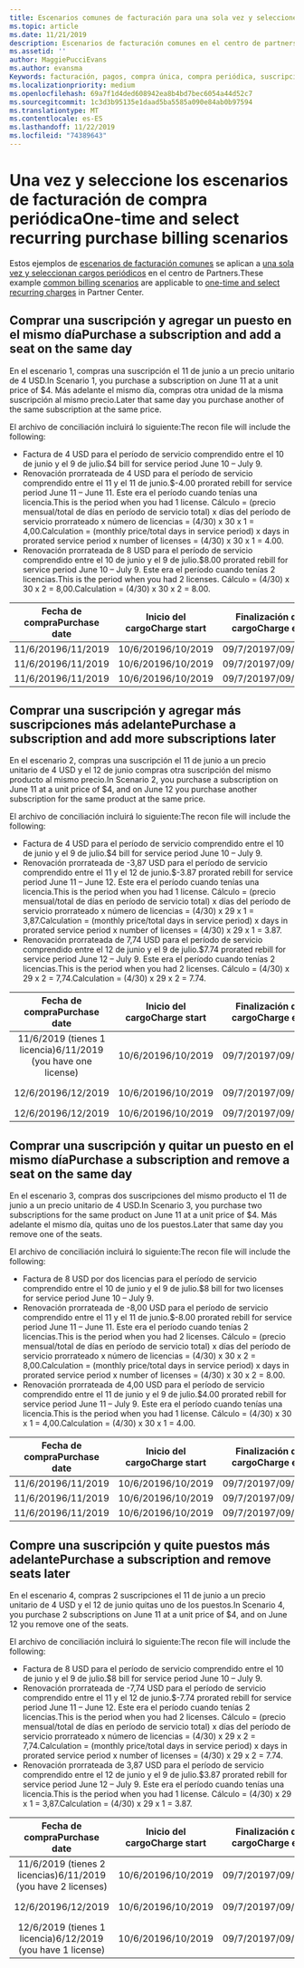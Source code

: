 ```yaml
---
title: Escenarios comunes de facturación para una sola vez y seleccione compras periódicas | Centro de Partners
ms.topic: article
ms.date: 11/21/2019
description: Escenarios de facturación comunes en el centro de partners para una sola vez y seleccione compras periódicas (por ejemplo, suscripciones de compra, agregando más suscripciones, agregando y quitando puestos).
ms.assetid: ''
author: MaggiePucciEvans
ms.author: evansma
Keywords: facturación, pagos, compra única, compra periódica, suscripciones, puestos
ms.localizationpriority: medium
ms.openlocfilehash: 69a7f1d4ded608942ea8b4bd7bec6054a44d52c7
ms.sourcegitcommit: 1c3d3b95135e1daad5ba5585a090e84ab0b97594
ms.translationtype: MT
ms.contentlocale: es-ES
ms.lasthandoff: 11/22/2019
ms.locfileid: "74389643"
---
```

# <a name="one-time-and-select-recurring-purchase-billing-scenarios"></a><span data-ttu-id="d8b2d-104">Una vez y seleccione los escenarios de facturación de compra periódica</span><span class="sxs-lookup"><span data-stu-id="d8b2d-104">One-time and select recurring purchase billing scenarios</span></span>

<span data-ttu-id="d8b2d-105">Estos ejemplos de [escenarios de facturación comunes](common-billing-scenarios.md) se aplican a [una sola vez y seleccionan cargos periódicos](one-time-and-recurring-billing.md) en el centro de Partners.</span><span class="sxs-lookup"><span data-stu-id="d8b2d-105">These example [common billing scenarios](common-billing-scenarios.md) are applicable to [one-time and select recurring charges](one-time-and-recurring-billing.md) in Partner Center.</span></span>

## <a name="purchase-a-subscription-and-add-a-seat-on-the-same-day"></a><span data-ttu-id="d8b2d-106">Comprar una suscripción y agregar un puesto en el mismo día</span><span class="sxs-lookup"><span data-stu-id="d8b2d-106">Purchase a subscription and add a seat on the same day</span></span>

<span data-ttu-id="d8b2d-107">En el escenario 1, compras una suscripción el 11 de junio a un precio unitario de 4 USD.</span><span class="sxs-lookup"><span data-stu-id="d8b2d-107">In Scenario 1, you purchase a subscription on June 11 at a unit price of $4.</span></span> <span data-ttu-id="d8b2d-108">Más adelante el mismo día, compras otra unidad de la misma suscripción al mismo precio.</span><span class="sxs-lookup"><span data-stu-id="d8b2d-108">Later that same day you purchase another of the same subscription at the same price.</span></span>

<span data-ttu-id="d8b2d-109">El archivo de conciliación incluirá lo siguiente:</span><span class="sxs-lookup"><span data-stu-id="d8b2d-109">The recon file will include the following:</span></span>

- <span data-ttu-id="d8b2d-110">Factura de 4 USD para el período de servicio comprendido entre el 10 de junio y el 9 de julio.</span><span class="sxs-lookup"><span data-stu-id="d8b2d-110">$4 bill for service period June 10 – July 9.</span></span>
- <span data-ttu-id="d8b2d-111">Renovación prorrateada de 4 USD para el período de servicio comprendido entre el 11 y el 11 de junio.</span><span class="sxs-lookup"><span data-stu-id="d8b2d-111">$-4.00 prorated rebill for service period June 11 – June 11.</span></span> <span data-ttu-id="d8b2d-112">Este era el período cuando tenías una licencia.</span><span class="sxs-lookup"><span data-stu-id="d8b2d-112">This is the period when you had 1 license.</span></span> <span data-ttu-id="d8b2d-113">Cálculo = (precio mensual/total de días en período de servicio total) x días del período de servicio prorrateado x número de licencias = (4/30) x 30 x 1 = 4,00.</span><span class="sxs-lookup"><span data-stu-id="d8b2d-113">Calculation = (monthly price/total days in service period) x days in prorated service period x number of licenses = (4/30) x 30 x 1 = 4.00.</span></span>
- <span data-ttu-id="d8b2d-114">Renovación prorrateada de 8 USD para el período de servicio comprendido entre el 10 de junio y el 9 de julio.</span><span class="sxs-lookup"><span data-stu-id="d8b2d-114">$8.00 prorated rebill for service period June 10 – July 9.</span></span> <span data-ttu-id="d8b2d-115">Este era el período cuando tenías 2 licencias.</span><span class="sxs-lookup"><span data-stu-id="d8b2d-115">This is the period when you had 2 licenses.</span></span> <span data-ttu-id="d8b2d-116">Cálculo = (4/30) x 30 x 2 = 8,00.</span><span class="sxs-lookup"><span data-stu-id="d8b2d-116">Calculation = (4/30) x 30 x 2 = 8.00.</span></span>

|<span data-ttu-id="d8b2d-117">**Fecha de compra**</span><span class="sxs-lookup"><span data-stu-id="d8b2d-117">**Purchase date**</span></span>   |<span data-ttu-id="d8b2d-118">**Inicio del cargo**</span><span class="sxs-lookup"><span data-stu-id="d8b2d-118">**Charge start**</span></span> |<span data-ttu-id="d8b2d-119">**Finalización del cargo**</span><span class="sxs-lookup"><span data-stu-id="d8b2d-119">**Charge end**</span></span>  |<span data-ttu-id="d8b2d-120">**Precio unitario**</span><span class="sxs-lookup"><span data-stu-id="d8b2d-120">**Unit price**</span></span>  |<span data-ttu-id="d8b2d-121">**Cantidad**</span><span class="sxs-lookup"><span data-stu-id="d8b2d-121">**Quantity**</span></span>  |<span data-ttu-id="d8b2d-122">**Volumen**</span><span class="sxs-lookup"><span data-stu-id="d8b2d-122">**Amount**</span></span> |<span data-ttu-id="d8b2d-123">**Tipo de cargo**</span><span class="sxs-lookup"><span data-stu-id="d8b2d-123">**Charge type**</span></span> |
|:------:|:------:|:------:|:------:|:------:|:------:|:-----:|
|<span data-ttu-id="d8b2d-124">11/6/2019</span><span class="sxs-lookup"><span data-stu-id="d8b2d-124">6/11/2019</span></span>      |<span data-ttu-id="d8b2d-125">10/6/2019</span><span class="sxs-lookup"><span data-stu-id="d8b2d-125">6/10/2019</span></span>   |<span data-ttu-id="d8b2d-126">09/7/2019</span><span class="sxs-lookup"><span data-stu-id="d8b2d-126">7/09/2019</span></span>         |<span data-ttu-id="d8b2d-127">4 USD</span><span class="sxs-lookup"><span data-stu-id="d8b2d-127">$4</span></span>                |<span data-ttu-id="d8b2d-128">1</span><span class="sxs-lookup"><span data-stu-id="d8b2d-128">1</span></span>                 |<span data-ttu-id="d8b2d-129">4 USD</span><span class="sxs-lookup"><span data-stu-id="d8b2d-129">$4</span></span>            |<span data-ttu-id="d8b2d-130">Nuevo</span><span class="sxs-lookup"><span data-stu-id="d8b2d-130">New</span></span>         |
|<span data-ttu-id="d8b2d-131">11/6/2019</span><span class="sxs-lookup"><span data-stu-id="d8b2d-131">6/11/2019</span></span>     | <span data-ttu-id="d8b2d-132">10/6/2019</span><span class="sxs-lookup"><span data-stu-id="d8b2d-132">6/10/2019</span></span>    |<span data-ttu-id="d8b2d-133">09/7/2019</span><span class="sxs-lookup"><span data-stu-id="d8b2d-133">7/09/2019</span></span>        |<span data-ttu-id="d8b2d-134">4 USD</span><span class="sxs-lookup"><span data-stu-id="d8b2d-134">$4</span></span>        |<span data-ttu-id="d8b2d-135">1</span><span class="sxs-lookup"><span data-stu-id="d8b2d-135">1</span></span>        | <span data-ttu-id="d8b2d-136">-4 USD</span><span class="sxs-lookup"><span data-stu-id="d8b2d-136">-$4</span></span>       |<span data-ttu-id="d8b2d-137">addQuantity</span><span class="sxs-lookup"><span data-stu-id="d8b2d-137">addQuantity</span></span>           |
|<span data-ttu-id="d8b2d-138">11/6/2019</span><span class="sxs-lookup"><span data-stu-id="d8b2d-138">6/11/2019</span></span>     | <span data-ttu-id="d8b2d-139">10/6/2019</span><span class="sxs-lookup"><span data-stu-id="d8b2d-139">6/10/2019</span></span>    |<span data-ttu-id="d8b2d-140">09/7/2019</span><span class="sxs-lookup"><span data-stu-id="d8b2d-140">7/09/2019</span></span>        |<span data-ttu-id="d8b2d-141">4 USD</span><span class="sxs-lookup"><span data-stu-id="d8b2d-141">$4</span></span>        | <span data-ttu-id="d8b2d-142">2</span><span class="sxs-lookup"><span data-stu-id="d8b2d-142">2</span></span>      |<span data-ttu-id="d8b2d-143">8 USD</span><span class="sxs-lookup"><span data-stu-id="d8b2d-143">$8</span></span>         |<span data-ttu-id="d8b2d-144">addQuantity</span><span class="sxs-lookup"><span data-stu-id="d8b2d-144">addQuantity</span></span>           |

## <a name="purchase-a-subscription-and-add-more-subscriptions-later"></a><span data-ttu-id="d8b2d-145">Comprar una suscripción y agregar más suscripciones más adelante</span><span class="sxs-lookup"><span data-stu-id="d8b2d-145">Purchase a subscription and add more subscriptions later</span></span>

<span data-ttu-id="d8b2d-146">En el escenario 2, compras una suscripción el 11 de junio a un precio unitario de 4 USD y el 12 de junio compras otra suscripción del mismo producto al mismo precio.</span><span class="sxs-lookup"><span data-stu-id="d8b2d-146">In Scenario 2, you purchase a subscription on June 11 at a unit price of $4, and on June 12 you purchase another subscription for the same product at the same price.</span></span>

<span data-ttu-id="d8b2d-147">El archivo de conciliación incluirá lo siguiente:</span><span class="sxs-lookup"><span data-stu-id="d8b2d-147">The recon file will include the following:</span></span>

- <span data-ttu-id="d8b2d-148">Factura de 4 USD para el período de servicio comprendido entre el 10 de junio y el 9 de julio.</span><span class="sxs-lookup"><span data-stu-id="d8b2d-148">$4 bill for service period June 10 – July 9.</span></span>
- <span data-ttu-id="d8b2d-149">Renovación prorrateada de -3,87 USD para el período de servicio comprendido entre el 11 y el 12 de junio.</span><span class="sxs-lookup"><span data-stu-id="d8b2d-149">$-3.87 prorated rebill for service period June 11 – June 12.</span></span> <span data-ttu-id="d8b2d-150">Este era el período cuando tenías una licencia.</span><span class="sxs-lookup"><span data-stu-id="d8b2d-150">This is the period when you had 1 license.</span></span> <span data-ttu-id="d8b2d-151">Cálculo = (precio mensual/total de días en período de servicio total) x días del período de servicio prorrateado x número de licencias = (4/30) x 29 x 1 = 3,87.</span><span class="sxs-lookup"><span data-stu-id="d8b2d-151">Calculation = (monthly price/total days in service period) x days in prorated service period x number of licenses = (4/30) x 29 x 1 = 3.87.</span></span>
- <span data-ttu-id="d8b2d-152">Renovación prorrateada de 7,74 USD para el período de servicio comprendido entre el 12 de junio y el 9 de julio.</span><span class="sxs-lookup"><span data-stu-id="d8b2d-152">$7.74 prorated rebill for service period June 12 – July 9.</span></span> <span data-ttu-id="d8b2d-153">Este era el período cuando tenías 2 licencias.</span><span class="sxs-lookup"><span data-stu-id="d8b2d-153">This is the period when you had 2 licenses.</span></span> <span data-ttu-id="d8b2d-154">Cálculo = (4/30) x 29 x 2 = 7,74.</span><span class="sxs-lookup"><span data-stu-id="d8b2d-154">Calculation = (4/30) x 29 x 2 = 7.74.</span></span>

|<span data-ttu-id="d8b2d-155">**Fecha de compra**</span><span class="sxs-lookup"><span data-stu-id="d8b2d-155">**Purchase date**</span></span>   |<span data-ttu-id="d8b2d-156">**Inicio del cargo**</span><span class="sxs-lookup"><span data-stu-id="d8b2d-156">**Charge start**</span></span> |<span data-ttu-id="d8b2d-157">**Finalización del cargo**</span><span class="sxs-lookup"><span data-stu-id="d8b2d-157">**Charge end**</span></span>  |<span data-ttu-id="d8b2d-158">**Precio unitario**</span><span class="sxs-lookup"><span data-stu-id="d8b2d-158">**Unit price**</span></span>  |<span data-ttu-id="d8b2d-159">**Cantidad**</span><span class="sxs-lookup"><span data-stu-id="d8b2d-159">**Quantity**</span></span>  |<span data-ttu-id="d8b2d-160">**Volumen**</span><span class="sxs-lookup"><span data-stu-id="d8b2d-160">**Amount**</span></span> |<span data-ttu-id="d8b2d-161">**Tipo de cargo**</span><span class="sxs-lookup"><span data-stu-id="d8b2d-161">**Charge type**</span></span> |
|:------:|:------:|:------:|:------:|:------:|:------:|:-----:|
|<span data-ttu-id="d8b2d-162">11/6/2019 (tienes 1 licencia)</span><span class="sxs-lookup"><span data-stu-id="d8b2d-162">6/11/2019 (you have one license)</span></span>     |<span data-ttu-id="d8b2d-163">10/6/2019</span><span class="sxs-lookup"><span data-stu-id="d8b2d-163">6/10/2019</span></span>   |<span data-ttu-id="d8b2d-164">09/7/2019</span><span class="sxs-lookup"><span data-stu-id="d8b2d-164">7/09/2019</span></span>         |<span data-ttu-id="d8b2d-165">4 USD</span><span class="sxs-lookup"><span data-stu-id="d8b2d-165">$4</span></span>         |<span data-ttu-id="d8b2d-166">1</span><span class="sxs-lookup"><span data-stu-id="d8b2d-166">1</span></span>        |<span data-ttu-id="d8b2d-167">4 USD</span><span class="sxs-lookup"><span data-stu-id="d8b2d-167">$4</span></span>            |<span data-ttu-id="d8b2d-168">Nuevo</span><span class="sxs-lookup"><span data-stu-id="d8b2d-168">New</span></span>         |
|<span data-ttu-id="d8b2d-169">12/6/2019</span><span class="sxs-lookup"><span data-stu-id="d8b2d-169">6/12/2019</span></span>     | <span data-ttu-id="d8b2d-170">10/6/2019</span><span class="sxs-lookup"><span data-stu-id="d8b2d-170">6/10/2019</span></span>    |<span data-ttu-id="d8b2d-171">09/7/2019</span><span class="sxs-lookup"><span data-stu-id="d8b2d-171">7/09/2019</span></span>        |<span data-ttu-id="d8b2d-172">4 USD</span><span class="sxs-lookup"><span data-stu-id="d8b2d-172">$4</span></span>        |<span data-ttu-id="d8b2d-173">1</span><span class="sxs-lookup"><span data-stu-id="d8b2d-173">1</span></span>        | <span data-ttu-id="d8b2d-174">-3,87 USD</span><span class="sxs-lookup"><span data-stu-id="d8b2d-174">-$3.87</span></span>       |<span data-ttu-id="d8b2d-175">addQuantity</span><span class="sxs-lookup"><span data-stu-id="d8b2d-175">addQuantity</span></span>           |
|<span data-ttu-id="d8b2d-176">12/6/2019</span><span class="sxs-lookup"><span data-stu-id="d8b2d-176">6/12/2019</span></span>     | <span data-ttu-id="d8b2d-177">10/6/2019</span><span class="sxs-lookup"><span data-stu-id="d8b2d-177">6/10/2019</span></span>    |<span data-ttu-id="d8b2d-178">09/7/2019</span><span class="sxs-lookup"><span data-stu-id="d8b2d-178">7/09/2019</span></span>        |<span data-ttu-id="d8b2d-179">4 USD</span><span class="sxs-lookup"><span data-stu-id="d8b2d-179">$4</span></span>        | <span data-ttu-id="d8b2d-180">2</span><span class="sxs-lookup"><span data-stu-id="d8b2d-180">2</span></span>      |<span data-ttu-id="d8b2d-181">7,74 USD</span><span class="sxs-lookup"><span data-stu-id="d8b2d-181">$7.74</span></span>       |<span data-ttu-id="d8b2d-182">addQuantity</span><span class="sxs-lookup"><span data-stu-id="d8b2d-182">addQuantity</span></span>           |

## <a name="purchase-a-subscription-and-remove-a-seat-on-the-same-day"></a><span data-ttu-id="d8b2d-183">Comprar una suscripción y quitar un puesto en el mismo día</span><span class="sxs-lookup"><span data-stu-id="d8b2d-183">Purchase a subscription and remove a seat on the same day</span></span>

<span data-ttu-id="d8b2d-184">En el escenario 3, compras dos suscripciones del mismo producto el 11 de junio a un precio unitario de 4 USD.</span><span class="sxs-lookup"><span data-stu-id="d8b2d-184">In Scenario 3, you purchase two subscriptions for the same product on June 11 at a unit price of $4.</span></span> <span data-ttu-id="d8b2d-185">Más adelante el mismo día, quitas uno de los puestos.</span><span class="sxs-lookup"><span data-stu-id="d8b2d-185">Later that same day you remove one of the seats.</span></span>  

<span data-ttu-id="d8b2d-186">El archivo de conciliación incluirá lo siguiente:</span><span class="sxs-lookup"><span data-stu-id="d8b2d-186">The recon file will include the following:</span></span>

- <span data-ttu-id="d8b2d-187">Factura de 8 USD por dos licencias para el período de servicio comprendido entre el 10 de junio y el 9 de julio.</span><span class="sxs-lookup"><span data-stu-id="d8b2d-187">$8 bill for two licenses for service period June 10 – July 9.</span></span>
- <span data-ttu-id="d8b2d-188">Renovación prorrateada de -8,00 USD para el período de servicio comprendido entre el 11 y el 11 de junio.</span><span class="sxs-lookup"><span data-stu-id="d8b2d-188">$-8.00 prorated rebill for service period June 11 – June 11.</span></span> <span data-ttu-id="d8b2d-189">Este era el período cuando tenías 2 licencias.</span><span class="sxs-lookup"><span data-stu-id="d8b2d-189">This is the period when you had 2 licenses.</span></span> <span data-ttu-id="d8b2d-190">Cálculo = (precio mensual/total de días en período de servicio total) x días del período de servicio prorrateado x número de licencias = (4/30) x 30 x 2 = 8,00.</span><span class="sxs-lookup"><span data-stu-id="d8b2d-190">Calculation = (monthly price/total days in service period) x days in prorated service period x number of licenses = (4/30) x 30 x 2 = 8.00.</span></span>
- <span data-ttu-id="d8b2d-191">Renovación prorrateada de 4,00 USD para el período de servicio comprendido entre el 11 de junio y el 9 de julio.</span><span class="sxs-lookup"><span data-stu-id="d8b2d-191">$4.00 prorated rebill for service period June 11 – July 9.</span></span> <span data-ttu-id="d8b2d-192">Este era el período cuando tenías una licencia.</span><span class="sxs-lookup"><span data-stu-id="d8b2d-192">This is the period when you had 1 license.</span></span> <span data-ttu-id="d8b2d-193">Cálculo = (4/30) x 30 x 1 = 4,00.</span><span class="sxs-lookup"><span data-stu-id="d8b2d-193">Calculation = (4/30) x 30 x 1 = 4.00.</span></span>

|<span data-ttu-id="d8b2d-194">**Fecha de compra**</span><span class="sxs-lookup"><span data-stu-id="d8b2d-194">**Purchase date**</span></span>   |<span data-ttu-id="d8b2d-195">**Inicio del cargo**</span><span class="sxs-lookup"><span data-stu-id="d8b2d-195">**Charge start**</span></span> |<span data-ttu-id="d8b2d-196">**Finalización del cargo**</span><span class="sxs-lookup"><span data-stu-id="d8b2d-196">**Charge end**</span></span>  |<span data-ttu-id="d8b2d-197">**Precio unitario**</span><span class="sxs-lookup"><span data-stu-id="d8b2d-197">**Unit price**</span></span>  |<span data-ttu-id="d8b2d-198">**Cantidad**</span><span class="sxs-lookup"><span data-stu-id="d8b2d-198">**Quantity**</span></span>  |<span data-ttu-id="d8b2d-199">**Volumen**</span><span class="sxs-lookup"><span data-stu-id="d8b2d-199">**Amount**</span></span> |<span data-ttu-id="d8b2d-200">**Tipo de cargo**</span><span class="sxs-lookup"><span data-stu-id="d8b2d-200">**Charge type**</span></span> |
|:------:|:------:|:------:|:------:|:------:|:------:|:-----:|
|<span data-ttu-id="d8b2d-201">11/6/2019</span><span class="sxs-lookup"><span data-stu-id="d8b2d-201">6/11/2019</span></span>      |<span data-ttu-id="d8b2d-202">10/6/2019</span><span class="sxs-lookup"><span data-stu-id="d8b2d-202">6/10/2019</span></span>   |<span data-ttu-id="d8b2d-203">09/7/2019</span><span class="sxs-lookup"><span data-stu-id="d8b2d-203">7/09/2019</span></span>         |<span data-ttu-id="d8b2d-204">4 USD</span><span class="sxs-lookup"><span data-stu-id="d8b2d-204">$4</span></span>                |<span data-ttu-id="d8b2d-205">2</span><span class="sxs-lookup"><span data-stu-id="d8b2d-205">2</span></span>                 |<span data-ttu-id="d8b2d-206">8 USD</span><span class="sxs-lookup"><span data-stu-id="d8b2d-206">$8</span></span>            |<span data-ttu-id="d8b2d-207">Nuevo</span><span class="sxs-lookup"><span data-stu-id="d8b2d-207">New</span></span>         |
|<span data-ttu-id="d8b2d-208">11/6/2019</span><span class="sxs-lookup"><span data-stu-id="d8b2d-208">6/11/2019</span></span>     | <span data-ttu-id="d8b2d-209">10/6/2019</span><span class="sxs-lookup"><span data-stu-id="d8b2d-209">6/10/2019</span></span>    |<span data-ttu-id="d8b2d-210">09/7/2019</span><span class="sxs-lookup"><span data-stu-id="d8b2d-210">7/09/2019</span></span>        |<span data-ttu-id="d8b2d-211">4 USD</span><span class="sxs-lookup"><span data-stu-id="d8b2d-211">$4</span></span>        |<span data-ttu-id="d8b2d-212">2</span><span class="sxs-lookup"><span data-stu-id="d8b2d-212">2</span></span>        | <span data-ttu-id="d8b2d-213">-8 USD</span><span class="sxs-lookup"><span data-stu-id="d8b2d-213">-$8</span></span>       |<span data-ttu-id="d8b2d-214">removeQuantity</span><span class="sxs-lookup"><span data-stu-id="d8b2d-214">removeQuantity</span></span>           |
|<span data-ttu-id="d8b2d-215">11/6/2019</span><span class="sxs-lookup"><span data-stu-id="d8b2d-215">6/11/2019</span></span>     | <span data-ttu-id="d8b2d-216">10/6/2019</span><span class="sxs-lookup"><span data-stu-id="d8b2d-216">6/10/2019</span></span>    |<span data-ttu-id="d8b2d-217">09/7/2019</span><span class="sxs-lookup"><span data-stu-id="d8b2d-217">7/09/2019</span></span>        |<span data-ttu-id="d8b2d-218">4 USD</span><span class="sxs-lookup"><span data-stu-id="d8b2d-218">$4</span></span>        | <span data-ttu-id="d8b2d-219">1</span><span class="sxs-lookup"><span data-stu-id="d8b2d-219">1</span></span>      |<span data-ttu-id="d8b2d-220">4 USD</span><span class="sxs-lookup"><span data-stu-id="d8b2d-220">$4</span></span>         |<span data-ttu-id="d8b2d-221">removeQuantity</span><span class="sxs-lookup"><span data-stu-id="d8b2d-221">removeQuantity</span></span>           |

## <a name="purchase-a-subscription-and-remove-seats-later"></a><span data-ttu-id="d8b2d-222">Compre una suscripción y quite puestos más adelante</span><span class="sxs-lookup"><span data-stu-id="d8b2d-222">Purchase a subscription and remove seats later</span></span>

<span data-ttu-id="d8b2d-223">En el escenario 4, compras 2 suscripciones el 11 de junio a un precio unitario de 4 USD y el 12 de junio quitas uno de los puestos.</span><span class="sxs-lookup"><span data-stu-id="d8b2d-223">In Scenario 4, you purchase 2 subscriptions on June 11 at a unit price of $4, and on June 12 you remove one of the seats.</span></span>

<span data-ttu-id="d8b2d-224">El archivo de conciliación incluirá lo siguiente:</span><span class="sxs-lookup"><span data-stu-id="d8b2d-224">The recon file will include the following:</span></span>

- <span data-ttu-id="d8b2d-225">Factura de 8 USD para el período de servicio comprendido entre el 10 de junio y el 9 de julio.</span><span class="sxs-lookup"><span data-stu-id="d8b2d-225">$8 bill for service period June 10 – July 9.</span></span>
- <span data-ttu-id="d8b2d-226">Renovación prorrateada de -7,74 USD para el período de servicio comprendido entre el 11 y el 12 de junio.</span><span class="sxs-lookup"><span data-stu-id="d8b2d-226">$-7.74 prorated rebill for service period June 11 – June 12.</span></span> <span data-ttu-id="d8b2d-227">Este era el período cuando tenías 2 licencias.</span><span class="sxs-lookup"><span data-stu-id="d8b2d-227">This is the period when you had 2 licenses.</span></span> <span data-ttu-id="d8b2d-228">Cálculo = (precio mensual/total de días en período de servicio total) x días del período de servicio prorrateado x número de licencias = (4/30) x 29 x 2 = 7,74.</span><span class="sxs-lookup"><span data-stu-id="d8b2d-228">Calculation = (monthly price/total days in service period) x days in prorated service period x number of licenses = (4/30) x 29 x 2 = 7.74.</span></span>
- <span data-ttu-id="d8b2d-229">Renovación prorrateada de 3,87 USD para el período de servicio comprendido entre el 12 de junio y el 9 de julio.</span><span class="sxs-lookup"><span data-stu-id="d8b2d-229">$3.87 prorated rebill for service period June 12 – July 9.</span></span> <span data-ttu-id="d8b2d-230">Este era el período cuando tenías una licencia.</span><span class="sxs-lookup"><span data-stu-id="d8b2d-230">This is the period when you had 1 license.</span></span> <span data-ttu-id="d8b2d-231">Cálculo = (4/30) x 29 x 1 = 3,87.</span><span class="sxs-lookup"><span data-stu-id="d8b2d-231">Calculation = (4/30) x 29 x 1 = 3.87.</span></span>

|<span data-ttu-id="d8b2d-232">**Fecha de compra**</span><span class="sxs-lookup"><span data-stu-id="d8b2d-232">**Purchase date**</span></span>   |<span data-ttu-id="d8b2d-233">**Inicio del cargo**</span><span class="sxs-lookup"><span data-stu-id="d8b2d-233">**Charge start**</span></span> |<span data-ttu-id="d8b2d-234">**Finalización del cargo**</span><span class="sxs-lookup"><span data-stu-id="d8b2d-234">**Charge end**</span></span>  |<span data-ttu-id="d8b2d-235">**Precio unitario**</span><span class="sxs-lookup"><span data-stu-id="d8b2d-235">**Unit price**</span></span>  |<span data-ttu-id="d8b2d-236">**Cantidad**</span><span class="sxs-lookup"><span data-stu-id="d8b2d-236">**Quantity**</span></span>  |<span data-ttu-id="d8b2d-237">**Volumen**</span><span class="sxs-lookup"><span data-stu-id="d8b2d-237">**Amount**</span></span> |<span data-ttu-id="d8b2d-238">**Tipo de cargo**</span><span class="sxs-lookup"><span data-stu-id="d8b2d-238">**Charge type**</span></span> |
|:------:|:------:|:------:|:------:|:------:|:------:|:-----:|
|<span data-ttu-id="d8b2d-239">11/6/2019 (tienes 2 licencias)</span><span class="sxs-lookup"><span data-stu-id="d8b2d-239">6/11/2019 (you have 2 licenses)</span></span>     |<span data-ttu-id="d8b2d-240">10/6/2019</span><span class="sxs-lookup"><span data-stu-id="d8b2d-240">6/10/2019</span></span>   |<span data-ttu-id="d8b2d-241">09/7/2019</span><span class="sxs-lookup"><span data-stu-id="d8b2d-241">7/09/2019</span></span>         |<span data-ttu-id="d8b2d-242">4 USD</span><span class="sxs-lookup"><span data-stu-id="d8b2d-242">$4</span></span>         |<span data-ttu-id="d8b2d-243">2</span><span class="sxs-lookup"><span data-stu-id="d8b2d-243">2</span></span>        |<span data-ttu-id="d8b2d-244">8 USD</span><span class="sxs-lookup"><span data-stu-id="d8b2d-244">$8</span></span>       |<span data-ttu-id="d8b2d-245">Nuevo</span><span class="sxs-lookup"><span data-stu-id="d8b2d-245">New</span></span>       |
|<span data-ttu-id="d8b2d-246">12/6/2019</span><span class="sxs-lookup"><span data-stu-id="d8b2d-246">6/12/2019</span></span>     | <span data-ttu-id="d8b2d-247">10/6/2019</span><span class="sxs-lookup"><span data-stu-id="d8b2d-247">6/10/2019</span></span>    |<span data-ttu-id="d8b2d-248">09/7/2019</span><span class="sxs-lookup"><span data-stu-id="d8b2d-248">7/09/2019</span></span>        |<span data-ttu-id="d8b2d-249">4 USD</span><span class="sxs-lookup"><span data-stu-id="d8b2d-249">$4</span></span>        |<span data-ttu-id="d8b2d-250">2</span><span class="sxs-lookup"><span data-stu-id="d8b2d-250">2</span></span>        | <span data-ttu-id="d8b2d-251">-7,74 USD</span><span class="sxs-lookup"><span data-stu-id="d8b2d-251">-$7.74</span></span>       |<span data-ttu-id="d8b2d-252">removeQuantity</span><span class="sxs-lookup"><span data-stu-id="d8b2d-252">removeQuantity</span></span>           |
|<span data-ttu-id="d8b2d-253">12/6/2019 (tienes 1 licencia)</span><span class="sxs-lookup"><span data-stu-id="d8b2d-253">6/12/2019 (you have 1 license)</span></span>    | <span data-ttu-id="d8b2d-254">10/6/2019</span><span class="sxs-lookup"><span data-stu-id="d8b2d-254">6/10/2019</span></span>    |<span data-ttu-id="d8b2d-255">09/7/2019</span><span class="sxs-lookup"><span data-stu-id="d8b2d-255">7/09/2019</span></span>   |<span data-ttu-id="d8b2d-256">4 USD</span><span class="sxs-lookup"><span data-stu-id="d8b2d-256">$4</span></span>    |<span data-ttu-id="d8b2d-257">1</span><span class="sxs-lookup"><span data-stu-id="d8b2d-257">1</span></span>      |<span data-ttu-id="d8b2d-258">3,87 USD</span><span class="sxs-lookup"><span data-stu-id="d8b2d-258">$3.87</span></span>    |<span data-ttu-id="d8b2d-259">removeQuantity</span><span class="sxs-lookup"><span data-stu-id="d8b2d-259">removeQuantity</span></span> |

